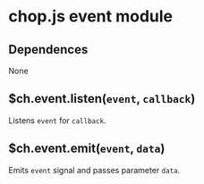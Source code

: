 chop.js event module
====================

Dependences
-----------

None

$ch.event.listen(`event`, `callback`)
-------------------------------------

Listens `event` for `callback`.

$ch.event.emit(`event`, `data`)
-----------------------

Emits `event` signal and passes parameter `data`.
